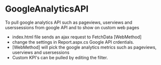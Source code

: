 # GoogleAnalyticsAPI
To pull google analytics API such as pageviews, userviews and userssessions from google API and to show on custom web pages 

- index.html file sends an ajax request to FetchData [WebMethod]
- change the settings in Report.aspx.cs Google API crdentials. 
- [WebMethod] will pick the google analytics metrics such as pageviews, userviews and usersessions 
- Custom KPI's can be pulled by editing the filter.
